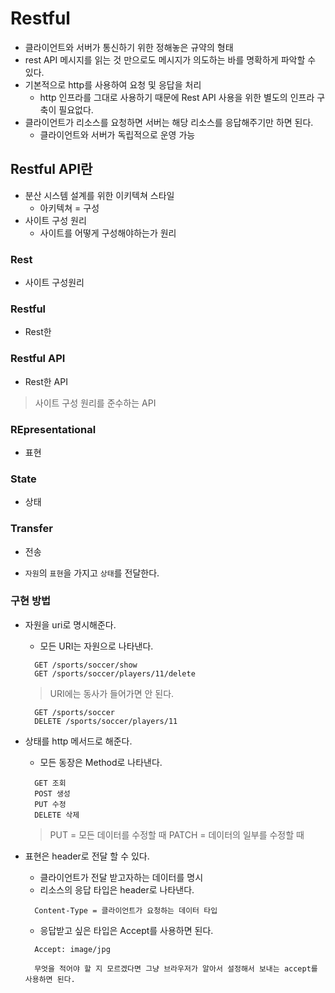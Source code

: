 # Restful
- 클라이언트와 서버가 통신하기 위한 정해놓은 규약의 형태
- rest API 메시지를 읽는 것 만으로도 메시지가 의도하는 바를 명확하게 파악할 수 있다.
- 기본적으로 http를 사용하여 요청 및 응답을 처리
  - http 인프라를 그대로 사용하기 때문에 Rest API 사용을 위한 별도의 인프라 구축이 필요없다.
- 클라이언트가 리소스를 요청하면 서버는 해당 리소스를 응답해주기만 하면 된다.
  - 클라이언트와 서버가 독립적으로 운영 가능

## Restful API란
- 분산 시스템 설계를 위한 이키텍쳐 스타일
  - 아키텍쳐 = 구성
- 사이트 구성 원리
  - 사이트를 어떻게 구성해야하는가 원리 
  
### Rest
  - 사이트 구성원리
### Restful
  - Rest한
### Restful API
  - Rest한 API
> 사이트 구성 원리를 준수하는 API

### REpresentational
  - 표현
### State
  - 상태
### Transfer
  - 전송
  
- `자원`의 `표현`을 가지고 `상태`를 전달한다.

### 구현 방법

- 자원을 uri로 명시해준다.
  - 모든 URI는 자원으로 나타낸다.
  ```
    GET /sports/soccer/show
    GET /sports/soccer/players/11/delete
  ```
  > URI에는 동사가 들어가면 안 된다.
  ```
    GET /sports/soccer
    DELETE /sports/soccer/players/11
  ```
  
- 상태를 http 메서드로 해준다.
  - 모든 동장은 Method로 나타낸다.
  ```
    GET 조회 
    POST 생성
    PUT 수정
    DELETE 삭제
  ```
  > PUT = 모든 데이터를 수정할 때 
  > PATCH = 데이터의 일부를 수정할 때
  
- 표현은 header로 전달 할 수 있다.
  - 클라이언트가 전달 받고자하는 데이터를 명시
  - 리소스의 응답 타입은 header로 나타낸다.
  ```
    Content-Type = 클라이언트가 요청하는 데이터 타입
  ```
  - 응답받고 싶은 타입은 Accept를 사용하면 된다.
  ```
    Accept: image/jpg
    
    무엇을 적어야 할 지 모르겠다면 그냥 브라우저가 알아서 설정해서 보내는 accept를 사용하면 된다.
  ```

 


